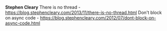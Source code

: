 **Stephen Cleary**
There is no thread - https://blog.stephencleary.com/2013/11/there-is-no-thread.html
Don't block on async code - https://blog.stephencleary.com/2012/07/dont-block-on-async-code.html
